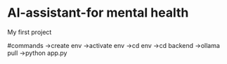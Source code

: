# AI-assistant-for mental health
My first project

#commands
->create env
->activate env
->cd env
->cd backend
->ollama pull<your model name>
->python app.py

